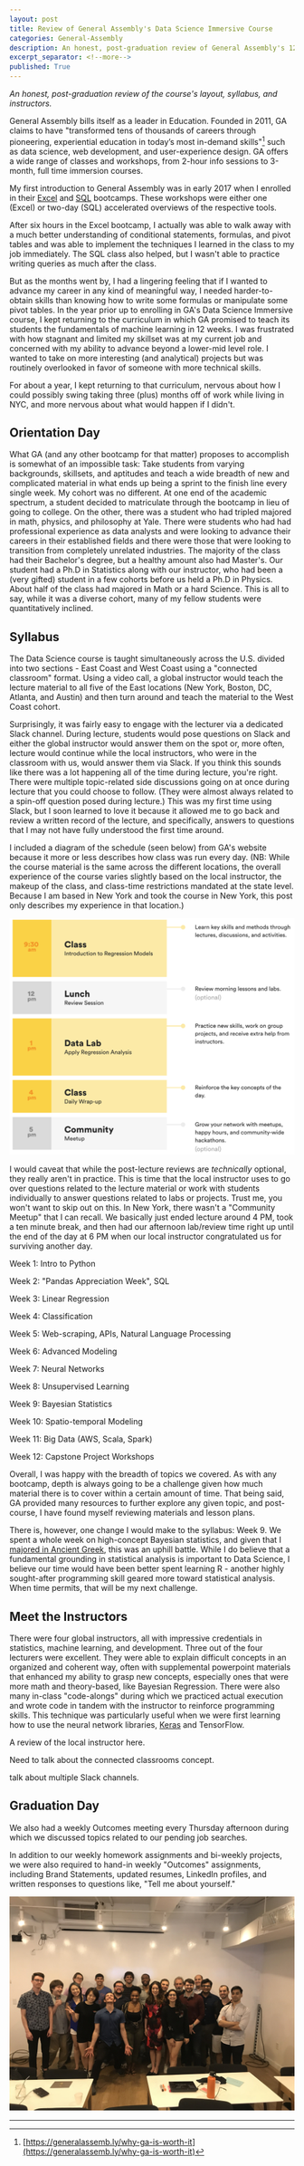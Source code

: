 ```yaml
---
layout: post
title: Review of General Assembly's Data Science Immersive Course
categories: General-Assembly
description: An honest, post-graduation review of General Assembly's 12-week Data Science Immersive course
excerpt_separator: <!--more-->
published: True
---
```

*An honest, post-graduation review of the course's layout, syllabus, and instructors.*

<!--more-->

General Assembly bills itself as a leader in Education.  Founded in 2011, GA claims to have "transformed tens of thousands of careers through pioneering, experiential education in today’s most in-demand skills"[^1] such as data science, web development, and user-experience design.  GA offers a wide range of classes and workshops, from 2-hour info sessions to 3-month, full time immersion courses.

My first introduction to General Assembly was in early 2017 when I enrolled in their [Excel](https://generalassemb.ly/education/excel-bootcamp/new-york-city) and [SQL](https://generalassemb.ly/education/sql-bootcamp-series/new-york-city) bootcamps.  These workshops were either one (Excel) or two-day (SQL) accelerated overviews of the respective tools.  

After six hours in the Excel bootcamp, I actually was able to walk away with a much better understanding of conditional statements, formulas, and pivot tables and was able to implement the techniques I learned in the class to my job immediately.  The SQL class also helped, but I wasn't able to practice writing queries as much after the class.

But as the months went by, I had a lingering feeling that if I wanted to advance my career in any kind of meaningful way, I needed harder-to-obtain skills than knowing how to write some formulas or manipulate some pivot tables.  In the year prior up to enrolling in GA's Data Science Immersive course, I kept returning to the curriculum in which GA promised to teach its students the fundamentals of machine learning in 12 weeks.  I was frustrated with how stagnant and limited my skillset was at my current job and concerned with my ability to advance beyond a lower-mid level role.  I wanted to take on more interesting (and analytical) projects but was routinely overlooked in favor of someone with more technical skills.

For about a year, I kept returning to that curriculum, nervous about how I could possibly swing taking three (plus) months off of work while living in NYC, and more nervous about what would happen if I didn't.

## Orientation Day

What GA (and any other bootcamp for that matter) proposes to accomplish is somewhat of an impossible task: Take students from varying backgrounds, skillsets, and aptitudes and teach a wide breadth of new and complicated material in what ends up being a sprint to the finish line every single week.  My cohort was no different.  At one end of the academic spectrum, a student decided to matriculate through the bootcamp in lieu of going to college.  On the other, there was a student who had tripled majored in math, physics, and philosophy at Yale.  There were students who had had professional experience as data analysts and were looking to advance their careers in their established fields and there were those that were looking to transition from completely unrelated industries.  The majority of the class had their Bachelor's degree, but a healthy amount also had Master's.  Our student had a Ph.D in Statistics along with our instructor, who had been a (very gifted) student in a few cohorts before us held a Ph.D in Physics.  About half of the class had majored in Math or a hard Science.  This is all to say, while it was a diverse cohort, many of my fellow students were quantitatively inclined.

## Syllabus

The Data Science course is taught simultaneously across the U.S. divided into two sections - East Coast and West Coast using a "connected classroom" format.  Using a video call, a global instructor would teach the lecture material to all five of the East locations (New York, Boston, DC, Atlanta, and Austin) and then turn around and teach the material to the West Coast cohort.  

Surprisingly, it was fairly easy to engage with the lecturer via a dedicated Slack channel.  During lecture, students would pose questions on Slack and either the global instructor would answer them on the spot or, more often, lecture would continue while the local instructors, who were in the classroom with us, would answer them via Slack.  If you think this sounds like there was a lot happening all of the time during lecture, you're right.  There were multiple topic-related side discussions going on at once during lecture that you could choose to follow.  (They were almost always related to a spin-off question posed during lecture.)  This was my first time using Slack, but I soon learned to love it because it allowed me to go back and review a written record of the lecture, and specifically, answers to questions that I may not have fully understood the first time around.

I included a diagram of the schedule (seen below) from GA's website because it more or less describes how class was run every day.  (NB: While the course material is the same across the different locations, the overall experience of the course varies slightly based on the local instructor, the makeup of the class, and class-time restrictions mandated at the state level.  Because I am based in New York and took the course in New York, this post only describes my experience in that location.)  

![schedule.png](/static/img/schedule.png)

I would caveat that while the post-lecture reviews are *technically* optional, they really aren't in practice.  This is time that the local instructor uses to go over questions related to the lecture material or work with students individually to answer questions related to labs or projects.  Trust me, you won't want to skip out on this.  In New York, there wasn't a "Community Meetup" that I can recall.  We basically just ended lecture around 4 PM, took a ten minute break, and then had our afternoon lab/review time right up until the end of the day at 6 PM when our local instructor congratulated us for surviving another day.  




Week 1: Intro to Python

Week 2: "Pandas Appreciation Week", SQL

Week 3: Linear Regression

Week 4: Classification

Week 5: Web-scraping, APIs, Natural Language Processing

Week 6: Advanced Modeling

Week 7: Neural Networks

Week 8: Unsupervised Learning

Week 9: Bayesian Statistics

Week 10: Spatio-temporal Modeling

Week 11: Big Data (AWS, Scala, Spark)

Week 12: Capstone Project Workshops

Overall, I was happy with the breadth of topics we covered.  As with any bootcamp, depth is always going to be a challenge given how much material there is to cover within a certain amount of time.  That being said, GA provided many resources to further explore any given topic, and post-course, I have found myself reviewing materials and lesson plans.  

There is, however, one change I would make to the syllabus: Week 9.  We spent a whole week on high-concept Bayesian statistics, and given that I [majored in Ancient Greek](https://thedatasleuth.github.io/about/), this was an uphill battle.  While I do believe that a fundamental grounding in statistical analysis is important to Data Science, I believe our time would have been better spent learning R - another highly sought-after programming skill geared more toward statistical analysis.  When time permits, that will be my next challenge.

## Meet the Instructors

There were four global instructors, all with impressive credentials in statistics, machine learning, and development.  Three out of the four lecturers were excellent.  They were able to explain difficult concepts in an organized and coherent way, often with supplemental powerpoint materials that enhanced my ability to grasp new concepts, especially ones that were more math and theory-based, like Bayesian Regression.  There were also many in-class "code-alongs" during which we practiced actual execution and wrote code in tandem with the instructor to reinforce programming skills.  This technique was particularly useful when we were first learning how to use the neural network libraries, [Keras](https://thedatasleuth.github.io/neural-network/keras/kaggle/2018/06/07/Intro-to-Keras.html) and TensorFlow.  

A review of the local instructor here.


Need to talk about the connected classrooms concept.

talk about multiple Slack channels.

## Graduation Day

We also had a weekly Outcomes meeting every Thursday afternoon during which we discussed topics related to our pending job searches.

In addition to our weekly homework assignments and bi-weekly projects, we were also required to hand-in weekly "Outcomes" assignments, including Brand Statements, updated resumes, LinkedIn profiles, and written responses to questions like, "Tell me about yourself."  

![dsi-pic.jpg](/static/img/dsi-pic.jpg)

---
[^1]: [https://generalassemb.ly/why-ga-is-worth-it](https://generalassemb.ly/why-ga-is-worth-it)
